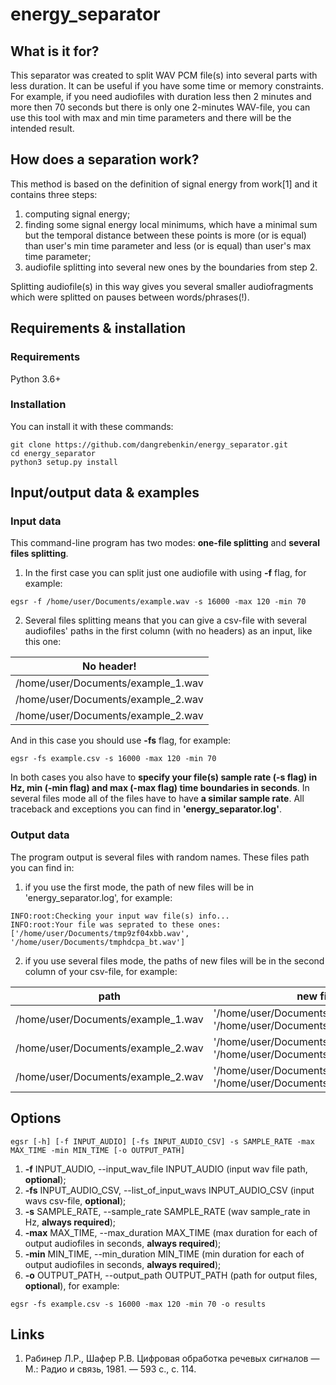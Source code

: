 # energy_separator

## What is it for?

This separator was created to split WAV PCM file(s) into several parts with less duration. It can be useful if you have some time or memory constraints. For example, if you need audiofiles with duration less then 2 minutes and more then 70 seconds but there is only one 2-minutes WAV-file, you can use this tool with max and min time parameters and there will be the intended result.

## How does a separation work?

This method is based on the definition of signal energy from work[1] and it contains three steps:
1. computing signal energy;
2. finding some signal energy local minimums, which have a minimal sum but the temporal distance between these points is more (or is equal) than user's min time parameter and less (or is equal) than user's max time parameter;
3. audiofile splitting into several new ones by the boundaries from step 2.

Splitting audiofile(s) in this way gives you several smaller audiofragments which were splitted on pauses between words/phrases(!).

## Requirements & installation

### Requirements

Python 3.6+

### Installation

You can install it with these commands:
```
git clone https://github.com/dangrebenkin/energy_separator.git
cd energy_separator
python3 setup.py install
```

## Input/output data & examples

### Input data

This command-line program has two modes: **one-file splitting** and **several files splitting**. 

1. In the first case you can split just one audiofile with using **-f** flag, for example:
```
egsr -f /home/user/Documents/example.wav -s 16000 -max 120 -min 70
```
2. Several files splitting means that you can give a csv-file with several audiofiles' paths in the first column (with no headers) as an input, like this one:

| No header! | 
| -- |
| /home/user/Documents/example_1.wav | 
| /home/user/Documents/example_2.wav | 
| /home/user/Documents/example_2.wav | 

And in this case you should use **-fs** flag, for example:
```
egsr -fs example.csv -s 16000 -max 120 -min 70
```
In both cases you also have to **specify your file(s) sample rate (-s flag) in Hz, min (-min flag) and max (-max flag) time boundaries in seconds**. In several files mode all of the files have to have **a similar sample rate**. All traceback and exceptions you can find in **'energy_separator.log'**.

### Output data

The program output is several files with random names. These files path you can find in:

1. if you use the first mode, the path of new files will be in 'energy_separator.log', for example:
```
INFO:root:Checking your input wav file(s) info...
INFO:root:Your file was seprated to these ones:['/home/user/Documents/tmp9zf04xbb.wav', '/home/user/Documents/tmphdcpa_bt.wav']
```
2. if you use several files mode, the paths of new files will be in the second column of your csv-file, for example:

| path | new files |
| ------------- | ------------- |
| /home/user/Documents/example_1.wav | '/home/user/Documents/tmp9zf04xbb.wav', '/home/user/Documents/tmphdcpa_bt.wav' |
| /home/user/Documents/example_2.wav | '/home/user/Documents/tmp9zf04xbj.wav', '/home/user/Documents/tmpfdcpa_bt.wav'|
| /home/user/Documents/example_2.wav | '/home/user/Documents/tmp9zf04dbb.wav', '/home/user/Documents/tmpqdcpa_bt.wav'|

## Options
```
egsr [-h] [-f INPUT_AUDIO] [-fs INPUT_AUDIO_CSV] -s SAMPLE_RATE -max MAX_TIME -min MIN_TIME [-o OUTPUT_PATH]
```
1. **-f** INPUT_AUDIO, --input_wav_file INPUT_AUDIO (input wav file path, **optional**);
2. **-fs** INPUT_AUDIO_CSV, --list_of_input_wavs INPUT_AUDIO_CSV (input wavs csv-file, **optional**);
3. **-s** SAMPLE_RATE, --sample_rate SAMPLE_RATE (wav sample_rate in Hz, **always required**);
4. **-max** MAX_TIME, --max_duration MAX_TIME (max duration for each of output audiofiles in seconds, **always required**);
5. **-min** MIN_TIME, --min_duration MIN_TIME (min duration for each of output audiofiles in seconds, **always required**);
6. **-o** OUTPUT_PATH, --output_path OUTPUT_PATH (path for output files, **optional**), for example:
```
egsr -fs example.csv -s 16000 -max 120 -min 70 -o results
```

## Links
1. Рабинер Л.Р., Шафер Р.В. Цифровая обработка речевых сигналов — М.: Радио и связь, 1981. — 593 c., c. 114.
